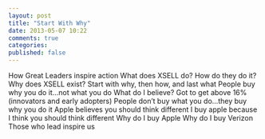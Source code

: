 ```yaml
---
layout: post
title: "Start With Why"
date: 2013-05-07 10:22
comments: true
categories:
published: false
---
```


How Great Leaders inspire action
What does XSELL do?
How do they do it?
Why does XSELL exist?
Start with why, then how, and last what
People buy why you do it…not what you do
What do I believe?
Got to get above 16% (innovators and early adopters)
People don’t buy what you do…they buy why you do it
Apple believes you should think different
I buy apple because I think you should think different
Why do I buy Apple
Why do I buy Verizon
Those who lead inspire us